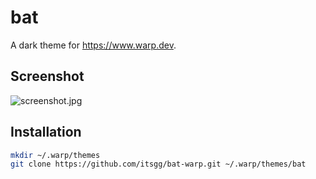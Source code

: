 # bat

A dark theme for <https://www.warp.dev>.

## Screenshot

![screenshot.jpg](https://raw.githubusercontent.com/itsgg/bat-warp/main/screenshot.jpg)

## Installation

```bash
mkdir ~/.warp/themes
git clone https://github.com/itsgg/bat-warp.git ~/.warp/themes/bat
```
